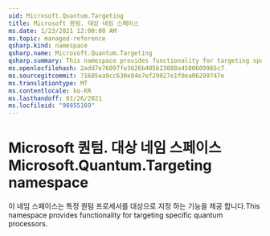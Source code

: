 ```yaml
---
uid: Microsoft.Quantum.Targeting
title: Microsoft 퀀텀. 대상 네임 스페이스
ms.date: 1/23/2021 12:00:00 AM
ms.topic: managed-reference
qsharp.kind: namespace
qsharp.name: Microsoft.Quantum.Targeting
qsharp.summary: This namespace provides functionality for targeting specific quantum processors.
ms.openlocfilehash: 2add7e76097fe3626b405b23888a4580609965c7
ms.sourcegitcommit: 71605ea9cc630e84e7ef29027e1f0ea06299747e
ms.translationtype: MT
ms.contentlocale: ko-KR
ms.lasthandoff: 01/26/2021
ms.locfileid: "98855169"
---
```

# <a name="microsoftquantumtargeting-namespace"></a><span data-ttu-id="317ff-102">Microsoft 퀀텀. 대상 네임 스페이스</span><span class="sxs-lookup"><span data-stu-id="317ff-102">Microsoft.Quantum.Targeting namespace</span></span>

<span data-ttu-id="317ff-103">이 네임 스페이스는 특정 퀀텀 프로세서를 대상으로 지정 하는 기능을 제공 합니다.</span><span class="sxs-lookup"><span data-stu-id="317ff-103">This namespace provides functionality for targeting specific quantum processors.</span></span>

